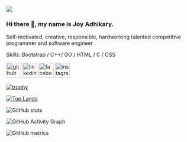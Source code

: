 ![](https://scontent.fjsr8-1.fna.fbcdn.net/v/t39.30808-6/292830900_3312403115712278_7462408272410371401_n.jpg?_nc_cat=103&ccb=1-7&_nc_sid=09cbfe&_nc_ohc=F7e9CgsYPYcAX87e19q&_nc_ht=scontent.fjsr8-1.fna&oh=00_AT9yyavoCwLFt9Kif8TKeyOvsoZX35YilC_vCn2QXHkrag&oe=62CF69EC)
### Hi there 👋, my name is **Joy Adhikary**.


Self-motivated, creative, responsible, hardworking talented competitive programmer and software engineer .

Skills: Bootstrap / C++/ GO / HTML / C / CSS 



[<img src='https://cdn.jsdelivr.net/npm/simple-icons@3.0.1/icons/github.svg' alt='github' height='40'>](https://github.com/https://github.com/joy-adhikary)  [<img src='https://cdn.jsdelivr.net/npm/simple-icons@3.0.1/icons/linkedin.svg' alt='linkedin' height='40'>](https://www.linkedin.com/in/https://www.linkedin.com/in/joy-adhikary-7b44461b7//)  [<img src='https://cdn.jsdelivr.net/npm/simple-icons@3.0.1/icons/facebook.svg' alt='facebook' height='40'>](https://www.facebook.com/https://www.facebook.com/JOY.ADHIKARY.071)  [<img src='https://cdn.jsdelivr.net/npm/simple-icons@3.0.1/icons/instagram.svg' alt='instagram' height='40'>](https://www.instagram.com/https://www.instagram.com/joy_aj.333/?hl=en/)  

[![trophy](https://github-profile-trophy.vercel.app/?username=https://github.com/joy-adhikary)](https://github.com/ryo-ma/github-profile-trophy)

[![Top Langs](https://github-readme-stats.vercel.app/api/top-langs/?username=https://github.com/joy-adhikary)](https://github.com/anuraghazra/github-readme-stats)

![GitHub stats](https://github-readme-stats.vercel.app/api?username=joy-adhikary&show_icons=true)  

![GitHub Activity Graph](https://activity-graph.herokuapp.com/graph?username=joy-adhikary)  

![GitHub metrics](https://metrics.lecoq.io/https://github.com/joy-adhikary)  

